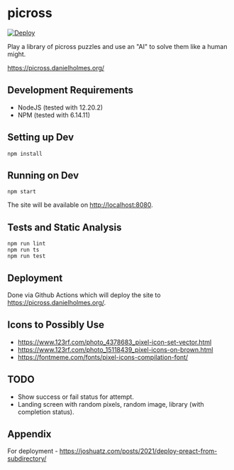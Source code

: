 # picross

[![Deploy](https://github.com/danielholmes/picross/actions/workflows/deploy.yml/badge.svg)](https://github.com/danielholmes/picross/actions/workflows/deploy.yml)

Play a library of picross puzzles and use an "AI" to solve them like a human might.

<https://picross.danielholmes.org/>


## Development Requirements

 - NodeJS (tested with 12.20.2)
 - NPM (tested with 6.14.11)


## Setting up Dev

`npm install`


## Running on Dev

`npm start`

The site will be available on <http://localhost:8080>.


## Tests and Static Analysis

```
npm run lint
npm run ts
npm run test
```

## Deployment

Done via Github Actions which will deploy the site to <https://picross.danielholmes.org/>.


## Icons to Possibly Use

 - https://www.123rf.com/photo_4378683_pixel-icon-set-vector.html
 - https://www.123rf.com/photo_15118439_pixel-icons-on-brown.html
 - https://fontmeme.com/fonts/pixel-icons-compilation-font/
 

## TODO

 - Show success or fail status for attempt.
 - Landing screen with random pixels, random image, library (with completion status).


## Appendix

For deployment - <https://joshuatz.com/posts/2021/deploy-preact-from-subdirectory/>
